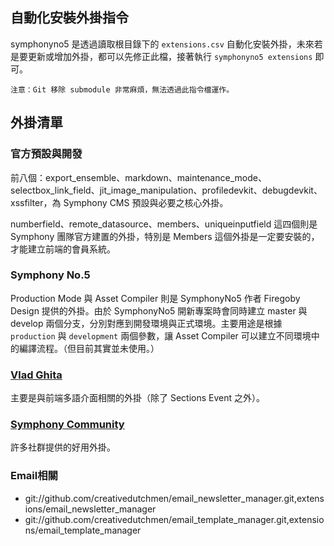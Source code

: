 ## 自動化安裝外掛指令

symphonyno5 是透過讀取根目錄下的 `extensions.csv` 自動化安裝外掛，未來若是要更新或增加外掛，都可以先修正此檔，接著執行 `symphonyno5 extensions` 即可。

	注意：Git 移除 submodule 非常麻煩，無法透過此指令檔運作。

## 外掛清單

### 官方預設與開發

前八個：export_ensemble、markdown、maintenance_mode、selectbox_link_field、jit_image_manipulation、profiledevkit、debugdevkit、xssfilter，為 Symphony CMS 預設與必要之核心外掛。

numberfield、remote_datasource、members、uniqueinputfield 這四個則是 Symphony 團隊官方建置的外掛，特別是 Members 這個外掛是一定要安裝的，才能建立前端的會員系統。

### Symphony No.5

Production Mode 與 Asset Compiler 則是 SymphonyNo5 作者 Firegoby Design 提供的外掛。由於 SymphonyNo5 開新專案時會同時建立 master 與 develop 兩個分支，分別對應到開發環境與正式環境。主要用途是根據 `production` 與 `development` 兩個參數，讓 Asset Compiler 可以建立不同環境中的編譯流程。（但目前其實並未使用。）

### [Vlad Ghita](https://github.com/vlad-ghita/)

主要是與前端多語介面相關的外掛（除了 Sections Event 之外）。

### [Symphony Community](http://symphonyextensions.com/developers/symphonists/)

許多社群提供的好用外掛。

### Email相關

- git://github.com/creativedutchmen/email_newsletter_manager.git,extensions/email_newsletter_manager
- git://github.com/creativedutchmen/email_template_manager.git,extensions/email_template_manager


